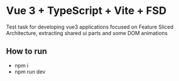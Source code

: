 # Vue 3 + TypeScript + Vite + FSD

Test task for developing vue3 applications focused on Feature Sliced Architecture, extracting shared ui parts and some DOM animations
## How to run

- npm i
- npm run dev
